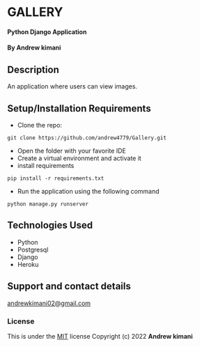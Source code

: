 # GALLERY
#### Python Django Application
#### By **Andrew kimani**

## Description
An application where users can view images.

## Setup/Installation Requirements
* Clone the repo: 
```
git clone https://github.com/andrew4779/Gallery.git
```
* Open the folder with your favorite IDE
* Create a virtual environment and activate it
* install requirements
```
pip install -r requirements.txt
```
* Run the application using the following command
```
python manage.py runserver
```

## Technologies Used
* Python
* Postgresql
* Django
* Heroku

## Support and contact details
andrewkimani02@gmail.com

### License
This is under the [MIT](LICENSE) license
Copyright (c) 2022 **Andrew kimani**